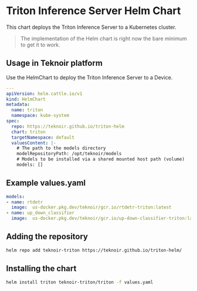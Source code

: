 # Triton Inference Server Helm Chart

This chart deploys the Triton Inference Server to a Kubernetes cluster.

> The implementation of the Helm chart is right now the bare minimum to get it to work.

## Usage in Teknoir platform
Use the HelmChart to deploy the Triton Inference Server to a Device.

```yaml
---
apiVersion: helm.cattle.io/v1
kind: HelmChart
metadata:
  name: triton
  namespace: kube-system
spec:
  repo: https://teknoir.github.io/triton-helm
  chart: triton
  targetNamespace: default
  valuesContent: |-
    # The path to the models directory
    modelRepositoryPath: /opt/teknoir/models
    # Models to be installed via a shared mounted host path (volume)
    models: []
```

## Example values.yaml

```yaml
models:
- name: rtdetr
  image:  us-docker.pkg.dev/teknoir/gcr.io/rtdetr-triton:latest
- name: up_down_classifier
  image:  us-docker.pkg.dev/teknoir/gcr.io/up-down-classifier-triton:latest
```

## Adding the repository

```bash
helm repo add teknoir-triton https://teknoir.github.io/triton-helm/
```

## Installing the chart

```bash
helm install triton teknoir-triton/triton -f values.yaml
```